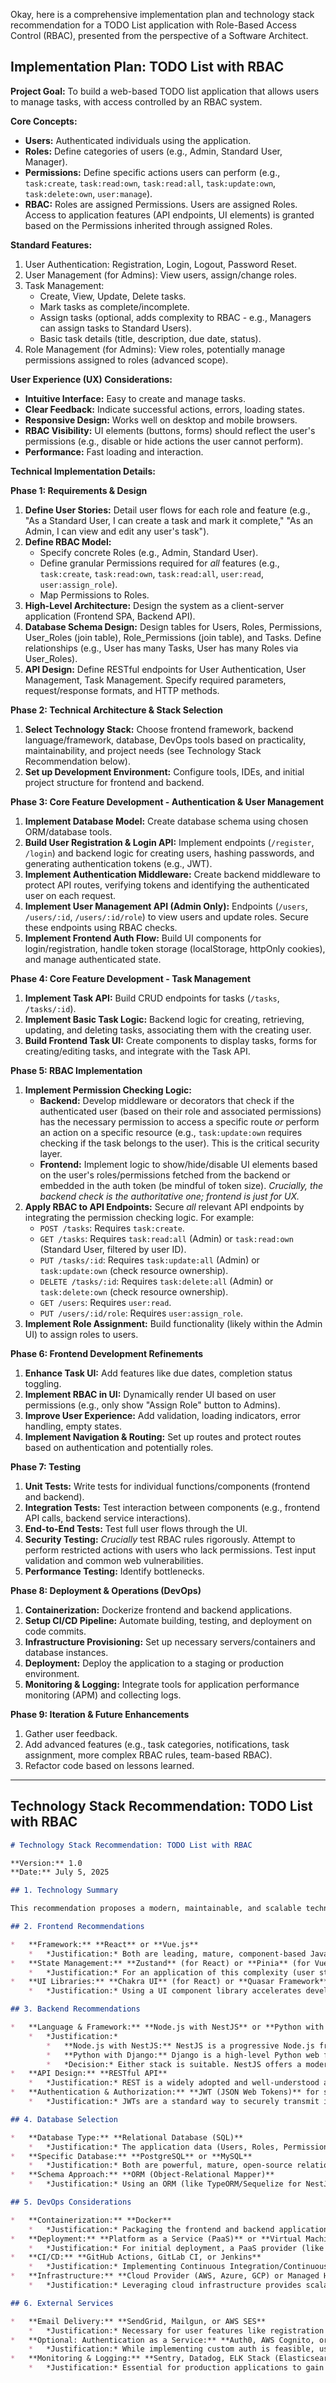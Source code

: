 Okay, here is a comprehensive implementation plan and technology stack recommendation for a TODO List application with Role-Based Access Control (RBAC), presented from the perspective of a Software Architect.

## Implementation Plan: TODO List with RBAC

**Project Goal:** To build a web-based TODO list application that allows users to manage tasks, with access controlled by an RBAC system.

**Core Concepts:**
*   **Users:** Authenticated individuals using the application.
*   **Roles:** Define categories of users (e.g., Admin, Standard User, Manager).
*   **Permissions:** Define specific actions users can perform (e.g., `task:create`, `task:read:own`, `task:read:all`, `task:update:own`, `task:delete:own`, `user:manage`).
*   **RBAC:** Roles are assigned Permissions. Users are assigned Roles. Access to application features (API endpoints, UI elements) is granted based on the Permissions inherited through assigned Roles.

**Standard Features:**
1.  User Authentication: Registration, Login, Logout, Password Reset.
2.  User Management (for Admins): View users, assign/change roles.
3.  Task Management:
    *   Create, View, Update, Delete tasks.
    *   Mark tasks as complete/incomplete.
    *   Assign tasks (optional, adds complexity to RBAC - e.g., Managers can assign tasks to Standard Users).
    *   Basic task details (title, description, due date, status).
4.  Role Management (for Admins): View roles, potentially manage permissions assigned to roles (advanced scope).

**User Experience (UX) Considerations:**
*   **Intuitive Interface:** Easy to create and manage tasks.
*   **Clear Feedback:** Indicate successful actions, errors, loading states.
*   **Responsive Design:** Works well on desktop and mobile browsers.
*   **RBAC Visibility:** UI elements (buttons, forms) should reflect the user's permissions (e.g., disable or hide actions the user cannot perform).
*   **Performance:** Fast loading and interaction.

**Technical Implementation Details:**

**Phase 1: Requirements & Design**
1.  **Define User Stories:** Detail user flows for each role and feature (e.g., "As a Standard User, I can create a task and mark it complete," "As an Admin, I can view and edit any user's task").
2.  **Define RBAC Model:**
    *   Specify concrete Roles (e.g., Admin, Standard User).
    *   Define granular Permissions required for *all* features (e.g., `task:create`, `task:read:own`, `task:read:all`, `user:read`, `user:assign_role`).
    *   Map Permissions to Roles.
3.  **High-Level Architecture:** Design the system as a client-server application (Frontend SPA, Backend API).
4.  **Database Schema Design:** Design tables for Users, Roles, Permissions, User_Roles (join table), Role_Permissions (join table), and Tasks. Define relationships (e.g., User has many Tasks, User has many Roles via User_Roles).
5.  **API Design:** Define RESTful endpoints for User Authentication, User Management, Task Management. Specify required parameters, request/response formats, and HTTP methods.

**Phase 2: Technical Architecture & Stack Selection**
1.  **Select Technology Stack:** Choose frontend framework, backend language/framework, database, DevOps tools based on practicality, maintainability, and project needs (see Technology Stack Recommendation below).
2.  **Set up Development Environment:** Configure tools, IDEs, and initial project structure for frontend and backend.

**Phase 3: Core Feature Development - Authentication & User Management**
1.  **Implement Database Model:** Create database schema using chosen ORM/database tools.
2.  **Build User Registration & Login API:** Implement endpoints (`/register`, `/login`) and backend logic for creating users, hashing passwords, and generating authentication tokens (e.g., JWT).
3.  **Implement Authentication Middleware:** Create backend middleware to protect API routes, verifying tokens and identifying the authenticated user on each request.
4.  **Implement User Management API (Admin Only):** Endpoints (`/users`, `/users/:id`, `/users/:id/role`) to view users and update roles. Secure these endpoints using RBAC checks.
5.  **Implement Frontend Auth Flow:** Build UI components for login/registration, handle token storage (localStorage, httpOnly cookies), and manage authenticated state.

**Phase 4: Core Feature Development - Task Management**
1.  **Implement Task API:** Build CRUD endpoints for tasks (`/tasks`, `/tasks/:id`).
2.  **Implement Basic Task Logic:** Backend logic for creating, retrieving, updating, and deleting tasks, associating them with the creating user.
3.  **Build Frontend Task UI:** Create components to display tasks, forms for creating/editing tasks, and integrate with the Task API.

**Phase 5: RBAC Implementation**
1.  **Implement Permission Checking Logic:**
    *   **Backend:** Develop middleware or decorators that check if the authenticated user (based on their role and associated permissions) has the necessary permission to access a specific route *or* perform an action on a specific resource (e.g., `task:update:own` requires checking if the task belongs to the user). This is the critical security layer.
    *   **Frontend:** Implement logic to show/hide/disable UI elements based on the user's roles/permissions fetched from the backend or embedded in the auth token (be mindful of token size). *Crucially, the backend check is the authoritative one; frontend is just for UX.*
2.  **Apply RBAC to API Endpoints:** Secure *all* relevant API endpoints by integrating the permission checking logic. For example:
    *   `POST /tasks`: Requires `task:create`.
    *   `GET /tasks`: Requires `task:read:all` (Admin) or `task:read:own` (Standard User, filtered by user ID).
    *   `PUT /tasks/:id`: Requires `task:update:all` (Admin) or `task:update:own` (check resource ownership).
    *   `DELETE /tasks/:id`: Requires `task:delete:all` (Admin) or `task:delete:own` (check resource ownership).
    *   `GET /users`: Requires `user:read`.
    *   `PUT /users/:id/role`: Requires `user:assign_role`.
3.  **Implement Role Assignment:** Build functionality (likely within the Admin UI) to assign roles to users.

**Phase 6: Frontend Development Refinements**
1.  **Enhance Task UI:** Add features like due dates, completion status toggling.
2.  **Implement RBAC in UI:** Dynamically render UI based on user permissions (e.g., only show "Assign Role" button to Admins).
3.  **Improve User Experience:** Add validation, loading indicators, error handling, empty states.
4.  **Implement Navigation & Routing:** Set up routes and protect routes based on authentication and potentially roles.

**Phase 7: Testing**
1.  **Unit Tests:** Write tests for individual functions/components (frontend and backend).
2.  **Integration Tests:** Test interaction between components (e.g., frontend API calls, backend service interactions).
3.  **End-to-End Tests:** Test full user flows through the UI.
4.  **Security Testing:** *Crucially* test RBAC rules rigorously. Attempt to perform restricted actions with users who lack permissions. Test input validation and common web vulnerabilities.
5.  **Performance Testing:** Identify bottlenecks.

**Phase 8: Deployment & Operations (DevOps)**
1.  **Containerization:** Dockerize frontend and backend applications.
2.  **Setup CI/CD Pipeline:** Automate building, testing, and deployment on code commits.
3.  **Infrastructure Provisioning:** Set up necessary servers/containers and database instances.
4.  **Deployment:** Deploy the application to a staging or production environment.
5.  **Monitoring & Logging:** Integrate tools for application performance monitoring (APM) and collecting logs.

**Phase 9: Iteration & Future Enhancements**
1.  Gather user feedback.
2.  Add advanced features (e.g., task categories, notifications, task assignment, more complex RBAC rules, team-based RBAC).
3.  Refactor code based on lessons learned.

---

## Technology Stack Recommendation: TODO List with RBAC

```markdown
# Technology Stack Recommendation: TODO List with RBAC

**Version:** 1.0
**Date:** July 5, 2025

## 1. Technology Summary

This recommendation proposes a modern, maintainable, and scalable technology stack based on a standard client-server architecture. The frontend will be a Single Page Application (SPA) consuming a RESTful API built on a robust backend framework. A relational database will manage user data, tasks, and the RBAC structure. Containerization and CI/CD practices are recommended for efficient development and deployment.

## 2. Frontend Recommendations

*   **Framework:** **React** or **Vue.js**
    *   *Justification:* Both are leading, mature, component-based JavaScript frameworks with large communities, extensive ecosystems, and strong track records for building dynamic web applications. React is widely adopted, while Vue is often praised for its ease of learning and development experience. Choosing either provides a solid foundation for a responsive and interactive UI.
*   **State Management:** **Zustand** (for React) or **Pinia** (for Vue.js)
    *   *Justification:* For an application of this complexity (user state, task lists, loading/error states, user permissions), a dedicated state management library is beneficial. Zustand (React) and Pinia (Vue.js) are modern, lightweight, and relatively simple alternatives to older/more complex options like Redux or Vuex, while still providing centralized state management and reactivity.
*   **UI Libraries:** **Chakra UI** (for React) or **Quasar Framework** (for Vue.js)
    *   *Justification:* Using a UI component library accelerates development, ensures design consistency, and often provides built-in accessibility features. Chakra UI is known for its developer experience and accessibility focus in React. Quasar is a comprehensive framework for Vue.js that can target multiple platforms (including web) and provides a wide range of Material Design components. Alternatives like Material UI (React) or Vuetify (Vue.js) are also strong contenders.

## 3. Backend Recommendations

*   **Language & Framework:** **Node.js with NestJS** or **Python with Django**
    *   *Justification:*
        *   **Node.js with NestJS:** NestJS is a progressive Node.js framework that provides a structured, opinionated architecture out-of-the-box (inspired by Angular), making it excellent for building maintainable and scalable server-side applications. It uses TypeScript, which aligns well with typed frontends and improves code quality. Node.js is highly performant for I/O-bound tasks common in web APIs.
        *   **Python with Django:** Django is a high-level Python web framework that encourages rapid development and clean, pragmatic design. It includes many built-in features ("batteries included") such as an ORM, admin panel, and an authentication system, which can accelerate initial development, especially for the user and RBAC parts. Python is highly readable and has a vast ecosystem.
        *   *Decision:* Either stack is suitable. NestJS offers a modern, structured approach with TypeScript. Django offers rapid development with built-in features. The choice depends on team expertise and preference. *Recommending NestJS for its modern architecture and TypeScript benefits.*
*   **API Design:** **RESTful API**
    *   *Justification:* REST is a widely adopted and well-understood architectural style for web services. It provides a clear, stateless, and scalable approach to defining endpoints for resources (users, tasks, roles) and operations (CRUD). While GraphQL is an alternative, REST is generally simpler to implement and sufficient for the needs of this application initially.
*   **Authentication & Authorization:** **JWT (JSON Web Tokens)** for stateless authentication, custom **Middleware/Guards** for RBAC checks.
    *   *Justification:* JWTs are a standard way to securely transmit information between parties as a JSON object. They are stateless, which simplifies backend scaling. RBAC logic should be implemented as backend middleware or guards that intercept requests, verify the JWT, retrieve user/role/permission information, and check if the user has the necessary permissions for the requested action and resource (e.g., checking ownership for `task:update:own`). Libraries exist in both NestJS and Django ecosystems to facilitate this.

## 4. Database Selection

*   **Database Type:** **Relational Database (SQL)**
    *   *Justification:* The application data (Users, Roles, Permissions, Tasks) has clear, well-defined relationships (e.g., a User has a Role, a Task belongs to a User). A relational database is ideally suited for managing these structured relationships, ensuring data integrity (via foreign keys), and performing complex queries needed for RBAC checks (e.g., finding all permissions for a user based on their roles).
*   **Specific Database:** **PostgreSQL** or **MySQL**
    *   *Justification:* Both are powerful, mature, open-source relational database systems. PostgreSQL is often preferred for its advanced features, extensibility, and strong support for data integrity and concurrency. MySQL is also a very popular and reliable choice. Both are well-supported by ORM libraries in the recommended backend frameworks.
*   **Schema Approach:** **ORM (Object-Relational Mapper)**
    *   *Justification:* Using an ORM (like TypeORM/Sequelize for NestJS or Django ORM for Django) abstracts database interactions, allowing developers to work with database records as objects in the chosen programming language. This improves developer productivity, reduces boilerplate SQL code, and makes the application less coupled to a specific database system.

## 5. DevOps Considerations

*   **Containerization:** **Docker**
    *   *Justification:* Packaging the frontend and backend applications into Docker containers ensures consistency across development, testing, and production environments, simplifying deployment and avoiding "it works on my machine" problems.
*   **Deployment:** **Platform as a Service (PaaS)** or **Virtual Machines (VMs) with Docker Compose/Swarm**
    *   *Justification:* For initial deployment, a PaaS provider (like Heroku, Render, or managed services on AWS/Azure/GCP) can significantly reduce operational overhead. Alternatively, deploying Docker containers onto VMs using Docker Compose (for single-server) or Docker Swarm (for simple clustering) provides more control. Kubernetes is powerful but likely overkill for the initial version of this application.
*   **CI/CD:** **GitHub Actions, GitLab CI, or Jenkins**
    *   *Justification:* Implementing Continuous Integration/Continuous Deployment automates the build, test, and deployment processes, leading to faster, more reliable releases and higher code quality through automated testing.
*   **Infrastructure:** **Cloud Provider (AWS, Azure, GCP) or Managed Hosting (DigitalOcean, Linode)**
    *   *Justification:* Leveraging cloud infrastructure provides scalability, reliability, and a range of managed services (like managed databases - RDS on AWS, Azure Database, Cloud SQL on GCP) that simplify operations compared to self-hosting everything.

## 6. External Services

*   **Email Delivery:** **SendGrid, Mailgun, or AWS SES**
    *   *Justification:* Necessary for user features like registration confirmation and password reset emails. Using a dedicated service offloads email infrastructure management and ensures deliverability.
*   **Optional: Authentication as a Service:** **Auth0, AWS Cognito, or Firebase Authentication**
    *   *Justification:* While implementing custom auth is feasible, using a service can accelerate development by handling standard flows (social login, MFA, etc.) and security best practices. Note that RBAC rules based on application-specific roles and resource ownership would still need to be enforced in the backend API, even if authentication is externalized.
*   **Monitoring & Logging:** **Sentry, Datadog, ELK Stack (Elasticsearch, Logstash, Kibana)**
    *   *Justification:* Essential for production applications to gain visibility into errors, performance issues, and user activity. Helps in debugging and proactively identifying problems.

```
